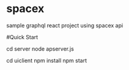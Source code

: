 # spacex
sample graphql react project using spacex api

#Quick Start

cd server
node apserver.js

cd uiclient
npm install
npm start

